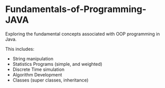 # Fundamentals-of-Programming-JAVA

Exploring the fundamental concepts associated with OOP programming in Java.

This includes: 
- String manipulation 
- Statistics Programs (simple, and weighted)
- Discrete Time simulation 
- Algorithm Development 
- Classes (super classes, inheritance)
